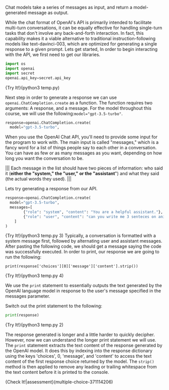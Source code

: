 Chat models take a series of messages as input, and return a model-generated message as output.

While the chat format of OpenAI's API is primarily intended to facilitate multi-turn conversations, it can be equally effective for handling single-turn tasks that don't involve any back-and-forth interaction. In fact, this capability makes it a viable alternative to traditional instruction-following models like text-davinci-003, which are optimized for generating a single response to a given prompt. Lets get started, In order to begin interacting with the API, we first need to get our libraries.
```python
import os
import openai
import secret
openai.api_key=secret.api_key
```

{Try It!}(python3 temp.py)

Next step in order to generate a response we can use  `openai.ChatCompletion.create` as a function. The function requires two arguments: A response, and a message. For the model throughout this course, we will use the following:`model="gpt-3.5-turbo"`.

```python
response=openai.ChatCompletion.create(
  model="gpt-3.5-turbo",
```


When you use the OpenAI Chat API, you'll need to provide some input for the program to work with. The main input is called "messages," which is a fancy word for a list of things people say to each other in a conversation. You can have as few or as many messages as you want, depending on how long you want the conversation to be.

|||
Each message in the list should have two pieces of information: who said it (**either the "system," the "user," or the "assistant**") and what they said (the actual words they used). 
|||

Lets try generating a response from our API.
```python
response=openai.ChatCompletion.create(
  model="gpt-3.5-turbo",
  messages=[
        {"role": "system", "content": "You are a helpful assistant."},
        {"role": "user", "content": "can you write me 3 senteces on animal behavior."}
    ]
)
```

{Try It!}(python3 temp.py 3)
Typically, a conversation is formatted with a system message first, followed by alternating user and assistant messages.
After pasting the following code, we should get a message saying the code was successfully executed. In order to print, our response we are going to run the following:
```python3 
print(response['choices'][0]['message']['content'].strip())
```
{Try It!}(python3 temp.py 4)


We use the `print` statement to essentially outputs the text generated by the OpenAI language model in response to the user's message specified in the messages parameter.

Switch out the print statement to the following:
``` python
print(response)
```

{Try It!}(python3 temp.py 2)

The response generated is longer and a little harder to quickly decipher. However, now we can understand  the longer print statement we will use. The `print` statement extracts the text content of the response generated by the OpenAI model. It does this by indexing into the response dictionary using the keys 'choices', 0, 'message', and 'content' to access the text content of the first response choice returned by the model. The `strip()` method is then applied to remove any leading or trailing whitespace from the text content before it is printed to the console. 

{Check It!|assessment}(multiple-choice-371114206)
